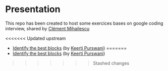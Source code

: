 # Presentation

This repo has been created to host some exercices bases on google coding interview, shared by [Clément Mihailescu](https://www.youtube.com/channel/UCaO6VoaYJv4kS-TQO_M-N_g)

<<<<<<< Updated upstream
* [Identify the best blocks](./keerti_purswani) (by [Keerti Purswani](https://www.youtube.com/watch?v=rw4s4M3hFfs))
=======
* [Identify the best blocks](https://github.com/kogratte/training/keerti_purswani) (by [Keerti Purswani](https://www.youtube.com/watch?v=rw4s4M3hFfs))
>>>>>>> Stashed changes

